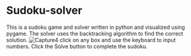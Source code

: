 # Sudoku-solver
This is a sudoku game and solver written in python and visualized using pygame. The solver uses the backtracking algorithm to find the correct solution.
![Capture4](https://user-images.githubusercontent.com/75757836/184450313-4546446f-d0e2-44d7-96f6-db665c6d1442.PNG)
click on any box and use the keyboard to input numbers. Click the Solve button to complete the sudoku.
